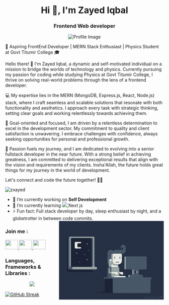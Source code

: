 <h1 align="center">Hi 👋, I'm Zayed Iqbal</h1>
<h3 align="center">Frontend Web developer</h3>


<p align="center" ><img  src="https://i.ibb.co/pK6rTxm/IMG-20230225-143542.jpg " alt="Profile Image"  height="250"> </p>







🚀 Aspiring FrontEnd Developer | MERN Stack Enthusiast | Physics Student at Govt Titumir College 🎓

Hello there! 👋 I'm Zayed Iqbal, a dynamic and self-motivated individual on a mission to bridge the worlds of technology and physics. Currently pursuing my passion for coding while studying Physics at Govt Titumir College, I thrive on solving real-world problems through the lens of a frontend developer.

💻 My expertise lies in the MERN (MongoDB, Express.js, React, Node.js) stack, where I craft seamless and scalable solutions that resonate with both functionality and aesthetics. I approach every task with strategic thinking, setting clear goals and working relentlessly towards achieving them.

🎯 Goal-oriented and focused, I am driven by a relentless determination to excel in the development sector. My commitment to quality and client satisfaction is unwavering. I embrace challenges with confidence, always seeking opportunities for personal and professional growth.

🌟 Passion fuels my journey, and I am dedicated to evolving into a senior fullstack developer in the near future. With a strong belief in achieving greatness, I am committed to delivering exceptional results that align with the vision and requirements of my clients. Insha'Allah, the future holds great things for my journey in the world of development.

Let's connect and code the future together! 🚀✨





<p align="left"> <img src="https://komarev.com/ghpvc/?username=zxayed&label=Profile%20views&color=0e75b6&style=flat" alt="zxayed" /> </p>

- 🔭 I’m currently working on **Self Development**
- 🌱 I’m currently learning  <a href="#">
    <img src="https://skillicons.dev/icons?i=nextjs" />
  </a>  Next js 
- ⚡ Fun fact: Full stack developer by day, sleep enthusiast by night, and a globetrotter in between code commits. 
  <img align="right" src="https://github.com/ZxAYED/zxayed/blob/main/coding.gif " alt=" Image"  height="250">
<h3 align="left">Join  me :</h3>
<p align="left">
 <a href="www.linkedin.com/in/zayed-iqbal" height="30" width="40">
    <img  height="30" width="40" src="https://skillicons.dev/icons?i=linkedin" />
  </a>
 <a href="https://instagram.com/zzayed0" height="30" width="40">
    <img  height="30" width="40" src="https://skillicons.dev/icons?i=instagram" />
  </a>
  <a href="#" height="30" width="40">
    <img  height="30" width="40" src="https://skillicons.dev/icons?i=discord" />
  </a> 
</p>

<h3 align="left">Languages, Frameworks & Libraries :</h3>
<p align="center">
  <a href="">
    <img src="https://skillicons.dev/icons?i=github,html,css,tailwind,bootstrap,js,react,firebase,express,mongodb,nodejs" />
  </a>
</p>




<a href="https://git.io/streak-stats"><img src="https://github-readme-streak-stats.herokuapp.com?user=ZxAYED&hide_border=true&background=45%2C4A90E2%2C367588&ring=FF8C00&border=FF8C00&fire=FF8C00&stroke=EBC7E0&currStreakNum=EBC7E0&sideNums=EBC7E0&currStreakLabel=EBC7E0&sideLabels=EBC7E0&dates=EBC7E0&excludeDaysLabel=EBC7E0" alt="GitHub Streak" /></a>

